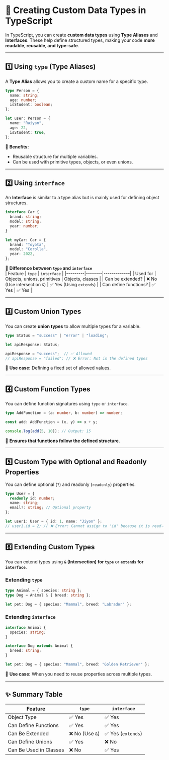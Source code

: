 # **🔹 Creating Custom Data Types in TypeScript**  

In TypeScript, you can create **custom data types** using **Type Aliases** and **Interfaces**. These help define structured types, making your code **more readable, reusable, and type-safe**.  

---

## **1️⃣ Using `type` (Type Aliases)**
A **Type Alias** allows you to create a custom name for a specific type.

```typescript
type Person = {
  name: string;
  age: number;
  isStudent: boolean;
};

let user: Person = {
  name: "Raiyan",
  age: 22,
  isStudent: true,
};
```
🔹 **Benefits:**  
- Reusable structure for multiple variables.  
- Can be used with primitive types, objects, or even unions.  

---

## **2️⃣ Using `interface`**
An **Interface** is similar to a type alias but is mainly used for defining object structures.

```typescript
interface Car {
  brand: string;
  model: string;
  year: number;
}

let myCar: Car = {
  brand: "Toyota",
  model: "Corolla",
  year: 2022,
};
```
🔹 **Difference between `type` and `interface`**  
| Feature | `type` | `interface` |
|---------|--------|-------------|
| Used for | Objects, unions, primitives | Objects, classes |
| Can be extended? | ❌ No (Use intersection `&`) | ✅ Yes (Using `extends`) |
| Can define functions? | ✅ Yes | ✅ Yes |

---

## **3️⃣ Custom Union Types**
You can create **union types** to allow multiple types for a variable.

```typescript
type Status = "success" | "error" | "loading";

let apiResponse: Status;

apiResponse = "success";  // ✅ Allowed
// apiResponse = "failed"; // ❌ Error: Not in the defined types
```

🔹 **Use case:** Defining a fixed set of allowed values.

---

## **4️⃣ Custom Function Types**
You can define function signatures using `type` or `interface`.

```typescript
type AddFunction = (a: number, b: number) => number;

const add: AddFunction = (x, y) => x + y;

console.log(add(5, 10)); // Output: 15
```

🔹 **Ensures that functions follow the defined structure**.

---

## **5️⃣ Custom Type with Optional and Readonly Properties**
You can define optional (`?`) and readonly (`readonly`) properties.

```typescript
type User = {
  readonly id: number;
  name: string;
  email?: string; // Optional property
};

let user1: User = { id: 1, name: "Jiyon" };
// user1.id = 2; // ❌ Error: Cannot assign to 'id' because it is read-only
```

---

## **6️⃣ Extending Custom Types**
You can extend types using **`&` (Intersection) for `type`** or **`extends` for `interface`**.

### **Extending `type`**
```typescript
type Animal = { species: string };
type Dog = Animal & { breed: string };

let pet: Dog = { species: "Mammal", breed: "Labrador" };
```

### **Extending `interface`**
```typescript
interface Animal {
  species: string;
}

interface Dog extends Animal {
  breed: string;
}

let pet: Dog = { species: "Mammal", breed: "Golden Retriever" };
```

🔹 **Use case:** When you need to reuse properties across multiple types.

---

## **✨ Summary Table**
| Feature | `type` | `interface` |
|---------|--------|-------------|
| Object Type | ✅ Yes | ✅ Yes |
| Can Define Functions | ✅ Yes | ✅ Yes |
| Can Be Extended | ❌ No (Use `&`) | ✅ Yes (`extends`) |
| Can Define Unions | ✅ Yes | ❌ No |
| Can Be Used in Classes | ❌ No | ✅ Yes |